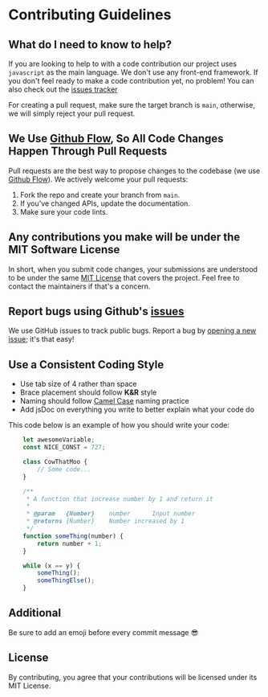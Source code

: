 # Contributing Guidelines

## What do I need to know to help?
If you are looking to help to with a code contribution our project uses `javascript` as the main language. We don't use any front-end framework. If you don't feel ready to make a code contribution yet, no problem! You can also check out the [issues tracker](https://github.com/Belikhun/ctms-plus/issues)

For creating a pull request, make sure the target branch is `main`, otherwise, we will simply reject your pull request.

## We Use [Github Flow](https://guides.github.com/introduction/flow/index.html), So All Code Changes Happen Through Pull Requests
Pull requests are the best way to propose changes to the codebase (we use [Github Flow](https://guides.github.com/introduction/flow/index.html)). We actively welcome your pull requests:

1. Fork the repo and create your branch from `main`.
2. If you've changed APIs, update the documentation.
3. Make sure your code lints.

## Any contributions you make will be under the MIT Software License
In short, when you submit code changes, your submissions are understood to be under the same [MIT License](http://choosealicense.com/licenses/mit/) that covers the project. Feel free to contact the maintainers if that's a concern.

## Report bugs using Github's [issues](https://github.com/Belikhun/ctms-plus/issues)
We use GitHub issues to track public bugs. Report a bug by [opening a new issue](https://github.com/Belikhun/ctms-plus/issues/new?labels=bug%2C+help+wanted&template=bug_report.md); it's that easy!

## Use a Consistent Coding Style

* Use tab size of 4 rather than space
* Brace placement should follow **K&R** style
* Naming should follow [Camel Case](https://en.wikipedia.org/wiki/Camel_case) naming practice
* Add jsDoc on everything you write to better explain what your code do

This code below is an example of how you should write your code:
```js
	let awesomeVariable;
	const NICE_CONST = 727;

	class CowThatMoo {
		// Some code...
	}

	/**
	 * A function that increase number by 1 and return it
	 * 
	 * @param	{Number}	number		Input number
	 * @returns	{Number}	Number increased by 1
	 */
	function someThing(number) {
		return number + 1;
	}

	while (x == y) {
		someThing();
		someThingElse();
	}
```

## Additional

Be sure to add an emoji before every commit message 😎

## License
By contributing, you agree that your contributions will be licensed under its MIT License.